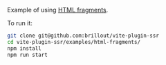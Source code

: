 Example of using [HTML fragments](https://vite-plugin-ssr.com/html-tag#html-fragments).

To run it:

```bash
git clone git@github.com:brillout/vite-plugin-ssr
cd vite-plugin-ssr/examples/html-fragments/
npm install
npm run start
```
